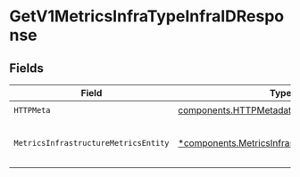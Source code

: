 # GetV1MetricsInfraTypeInfraIDResponse


## Fields

| Field                                                                                                           | Type                                                                                                            | Required                                                                                                        | Description                                                                                                     |
| --------------------------------------------------------------------------------------------------------------- | --------------------------------------------------------------------------------------------------------------- | --------------------------------------------------------------------------------------------------------------- | --------------------------------------------------------------------------------------------------------------- |
| `HTTPMeta`                                                                                                      | [components.HTTPMetadata](../../models/components/httpmetadata.md)                                              | :heavy_check_mark:                                                                                              | N/A                                                                                                             |
| `MetricsInfrastructureMetricsEntity`                                                                            | [*components.MetricsInfrastructureMetricsEntity](../../models/components/metricsinfrastructuremetricsentity.md) | :heavy_minus_sign:                                                                                              | Return metrics for a specific component                                                                         |
